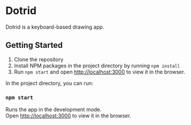 # Dotrid

Dotrid is a keyboard-based drawing app. 

## Getting Started

1. Clone the repository
2. Install NPM packages in the project directory by running `npm install`
3. Run `npm start` and open [http://localhost:3000](http://localhost:3000) to view it in the browser.

In the project directory, you can run:

### `npm start`

Runs the app in the development mode.\
Open [http://localhost:3000](http://localhost:3000) to view it in the browser.